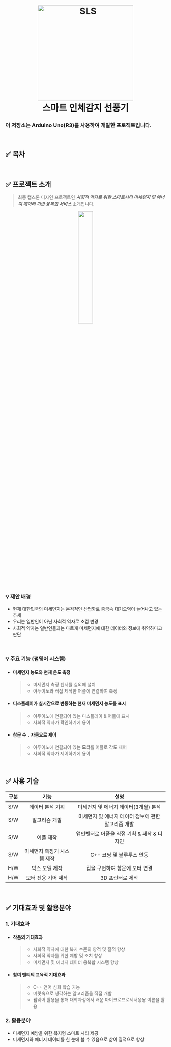 <h1 align="center">
  <br>
  <img src="https://github.com/user-attachments/assets/7481a3d6-9780-450c-8971-2f59b630153a" alt="SLS" width="300">
  <br>
  스마트 인체감지 선풍기
  <br>
</h1>
  <h3>이 저장소는 Arduino Uno(R3)를 사용하여 개발한 프로젝트입니다.</h3><br>


## ✅ 목차

<br>

## ✅ 프로젝트 소개

>최종 캡스톤 디자인 프로젝트인 ***사회적 약자를 위한 스마트시티 미세먼지 및 에너지 데이터 기반 융복합 서비스*** 소개입니다.

<p align="center">
  <img width="30%" src="https://github.com/widrns15/arduino_code/assets/85780501/7512977a-406b-4825-ac77-ecc5b67a1f32">
</p>

### 💡 제안 배경
- 현재 대한민국의 미세먼지는 본격적인 산업화로 중금속 대기오염이 늘어나고 있는 추세
- 우리는 일반인이 아닌 사회적 약자로 초점 변경
- 사회적 약자는 일반인들과는 다르게 미세먼지에 대한 데이터와 정보에 취약하다고 판단

<br>

### 💡 주요 기능 (**펌웨어** 시스템)
- #### 미세먼지 농도와 현재 온도 측정
  >- 미세먼지 측정 센서를 실외에 설치
  >- 아두이노와 직접 제작한 어플에 연결하여 측정
- #### **디스플레이**가 실시간으로 변동하는 현재 미세먼지 농도를 표시
  >- 아두이노에 연결되어 있는 디스플레이 & 어플에 표시
  >- 사회적 약자가 확인하기에 용이
- #### 창문 수﹒자동으로 제어
  >- 아두이노에 연결되어 있는 **모터**를 어플로 각도 제어
  >- 사회적 약자가 제어하기에 용이


<br>

## ✅ 사용 기술 
  
|구분|기능|설명|
|:---:|:---:|:---:|
|S/W|데이터 분석 기획|미세먼지 및 에너지 데이터(3개월) 분석|
|S/W|알고리즘 개발|미세먼지 및 에너지 데이터 정보에 관한 알고리즘 개발|
|S/W|어플 제작|앱인벤터로 어플을 직접 기획 & 제작 & 디자인|
|S/W|미세먼지 측정기 시스템 제작|C++ 코딩 및 블루투스 연동|
|H/W|박스 모델 제작|집을 구현하여 창문에 모터 연결|
|H/W|모터 전용 기어 제작|3D 프린터로 제작|


  
<br>

## ✅ 기대효과 및 활용분야

### 1. 기대효과
- #### 작품의 기대효과 
  >- 사회적 약자에 대한 복지 수준의 양적 및 질적 향상 
  >- 사회적 약자를 위한 예방 및 조치 향상 
  >- 미세먼지 및 에너지 데이터 융복합 시스템 향상
- #### 참여 멘티의 교육적 기대효과
  >- C++ 언어 심화 학습 가능
  >- 머릿속으로 생각하는 알고리즘을 직접 개발
  >- 펌웨어 활용을 통해 대학과정에서 배운 마이크로프로세서응용 이론을 활용

### 2. 활용분야
- 미세먼지 예방을 위한 복지형 스마트 시티 제공 
- 미세먼지와 에너지 데이터를 한 눈에 볼 수 있음으로 삶이 질적으로 향상 
